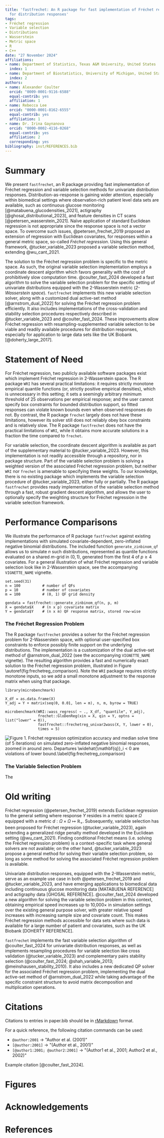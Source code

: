 ```yaml
---
title: 'fastfrechet: An R package for fast implementation of Fréchet regression functions
  for distribution responses'
tags:
- Fréchet regression
- Variable selection
- Distributions
- Wasserstein
- Metric space
- R
- C++
date: "27 November 2024"
affiliations:
- name: Department of Statistics, Texas A&M University, United States
  index: 1
- name: Department of Biostatistics, University of Michigan, United States
  index: 2
authors:
- name: Alexander Coulter
  orcid: "0009-0001-9116-6588"
  equal-contrib: yes
  affiliation: 1
- name: Rebecca Lee
  orcid: "0000-0001-8162-6555"
  equal-contrib: yes
  affiliation: 1
- name: Dr. Irina Gaynanova
  orcid: "0000-0002-4116-0268"
  equal-contrib: yes
  affiliation: 2
  corresponding: yes
bibliography: inst/REFERENCES.bib
---
```


# Summary

We present `fastfrechet`, an R package providing fast implementation of Fréchet
regression and variable selection methods for univariate distribution responses. 
Distribution-as-response is gaining wider attention, especially within
biomedical settings where observation-rich patient level data sets are
available, such as continuous glucose monitoring
[@matabuena_glucodensities_2021], actigraphy [@ghosal_distributional_2023], and
feature densities in CT scans [@petersen_wasserstein_2021]. Naïve application of
standard Euclidean regression is not appropriate since the response space is not
a vector space. To overcome such issues, @petersen_frechet_2019 proposed an
extension of regression with Euclidean covariates, for responses within a
general metric space, so-called *Fréchet regression*. Using this general
framework, @tucker_variable_2023 proposed a variable selection method, extending
@wu_cant_2021.

The solution to the Fréchet regression problem is specific to the metric space.
As such, the original variable selection implementation employs a coordinate
descent algorithm which favors generality with the cost of prohibitively slow
computation time. @coulter_fast_2024 developed a fast algorithm to solve the
variable selection problem for the specific setting of univariate distributions
equipped with the 2-Wasserstein metric (*2-Wasserstein space*). `fastfrechet`
implements this new variable selection solver, along with a customized dual
active-set method [@arnstrom_dual_2022] for solving the Fréchet regression
problem efficiently. It also includes implementations of the cross-validation
and stability selection procedures respectively described in
@tucker_variable_2023 and @coulter_fast_2024. These improvements allow Fréchet
regression with resampling-supplemented variable selection to be viable and
readily available procedures for distribution responses, especially for
application to large data sets like the UK Biobank [@doherty_large_2017].

# Statement of Need

For Fréchet regression, two publicly available software packages exist which
implement Fréchet regression in 2-Wasserstein space. The R package `WRI` has
several practical limitations: it requires strictly monotone empirical quantile
functions (or, strictly positive empirical densities), which is unnecessary in
this setting; it sets a seemingly arbitrary minimum threshold of 25 observations
per empirical response; and the user cannot specify box constraints for bounded
distribution support, so fitted responses can violate known bounds even when
observed responses do not. By contrast, the R package `frechet` largely does not
have these limitations, however its solver still does not reliably obey box
constraints and is relatively slow. The R package `fastfrechet` does not have
the practical limitations of `WRI`, while it obtains more accurate solutions in
a fraction the time compared to `frechet`.

For variable selection, the coordinate descent algorithm is available as
part of the supplementary material to @tucker_variable_2023. However, this
implementation is not readily accessible through a repository, nor in package
structure. Part of the variable selection problem is solving a weighted version
of the associated Fréchet regression problem, but neither `WRI` nor `frechet` is
amenable to specifying these weights. To our knowledge, there is no existing
package which implements the variable selection procedure of
@tucker_variable_2023, either fully or partially. The R package `fastfrechet`
provides ready implementation of the variable selection method through a fast,
robust gradient descent algorithm, and allows the user to optionally specify the
weighting structure for Fréchet regression in the variable selection framework.

# Performance Comparisons

We illustrate the performance of R package `fastfrechet` against existing
implementations with simulated covariate-dependent, zero-inflated negative
binomial distributions. The included function `generate_zinbinom_qf` allows us
to simulate $n$ such distributions, represented as quantile functions evaluated
on a shared $m$-grid in $(0, 1)$, generated from the first 4 of $p \geq 4$
covariates. For a general illustration of what Fréchet regression and variable
selection look like in 2-Wasserstein space, see the accompanying `VIGNETTE_NAME`
vignette.
```
set.seed(31)
n = 100          # number of QFs
p = 10           # number of covariates
m = 100          # (0, 1) QF grid density 

gendata = fastfrechet::generate_zinbinom_qf(n, p, m)
X = gendata$X    # (n x p) covariate matrix
Y = gendata$Y    # (n x m) QF response matrix, stored row-wise
```

### The Fréchet Regression Problem

The R package `fastfrechet` provides a solver for the Fréchet regression problem
for 2-Wasserstein space, with optional user-specified box constraints to enforce
possibly finite support on the underlying distributions. The implementation is
a customization of the dual active-set method of @arnstrom_dual_2022 (see the
accompanying `VIGNETTE_NAME` vignette). The resulting algorithm provides a fast
and numerically exact solution to the Fréchet regression problem, illustrated in
Figure \autoref{fig:frechetreg_comparison}. Note the `WRI` package requires
strictly monotone inputs, so we add a small monotone adjustment to the response
matrix when using that package.
```
library(microbenchmark)

X_df = as.data.frame(X)
Y_adj = Y + matrix(seq(0, 0.01, len = m), n, m, byrow = TRUE)

microbenchmark(WRI::wass_regress( ~ ., X_df, "quantile", Y_adj),
               frechet::GloDenReg(xin = X, qin = Y, optns = list("lower" = 0)),
               fastfrechet::frechetreg_univar2wass(X, Y, lower = 0),
               times = 5)
```
![**Figure 1**. Fréchet regression optimization accuracy and median solve time
(of 5 iterations) on simulated zero-inflated negative binomial responses, zoomed
in around zero. Departures $\widehat{\mathbf{q}}_i < 0$ are violations of lower
bound.\label{fig:frechetreg_comparison}](figures/frechetreg_comparison.png)

### The Variable Selection Problem

The 

# Old writing

Fréchet regression (@petersen_frechet_2019) extends Euclidean regression to the
general setting where response $Y$ resides in a metric space $\Omega$ equipped
with a metric $d : \Omega \times \Omega \mapsto \mathbb{R}_+$. Subsequently, variable
selection has been proposed for Fréchet regression (@tucker_variable_2023),
again extending a generalized ridge penalty method developed in the Euclidean
setting (@wu_cant_2021). Finding conditional Fréchet means (i.e. solving the
Fréchet regression problem) is a context-specific task where general solvers are
not available; on the other hand, @tucker_variable_2023 propose a general method
for solving their variable selection problem, so long as some method for solving
the associated Fréchet regression problem is available.

Univariate distribution responses, equipped with the 2-Wasserstein metric, serve
as an example use case in both @petersen_frechet_2019 and @tucker_variable_2023,
and have emerging applications to biomedical data including continuous glucose
monitoring data [MATABUENA REFERENCE] and actigraphy data [GHOSAL REFERENCE].
@coulter_fast_2024 developed a new algorithm for solving the variable selection
problem in this context, obtaining empirical speed increases up to
10,000$\times$ in simulation settings over the existing general purpose solver,
with greater relative speed increases with increasing sample size and covariate
count. This makes Fréchet regression methods accessible for data sets where such
data is available for a large number of patient and covariates, such as the UK
Biobank [DOHERTY REFERENCE].

`fastfrechet` implements the fast variable selection algorithm of
@coulter_fast_2024 for univariate distribution responses, as well as implements
resampling procedures for variable selection like cross validation
(@tucker_variable_2023) and complementary pairs stability selection
(@coulter_fast_2024; @shah_variable_2013; @meinshausen_stability_2010). It also
includes a new dedicated QP solver for the associated Fréchet regression
problem, implementing the dual active-set method of @arnstrom_dual_2022 while
taking advantage of the specific constraint structure to avoid matrix
decomposition and multiplication operations.

# Citations

Citations to entries in paper.bib should be in
[rMarkdown](http://rmarkdown.rstudio.com/authoring_bibliographies_and_citations.html)
format.

For a quick reference, the following citation commands can be used:
- `@author:2001`  ->  "Author et al. (2001)"
- `[@author:2001]` -> "(Author et al., 2001)"
- `[@author1:2001; @author2:2001]` -> "(Author1 et al., 2001; Author2 et al., 2002)"

Example citation [@coulter_fast_2024].

# Figures

# Acknowledgements

# References